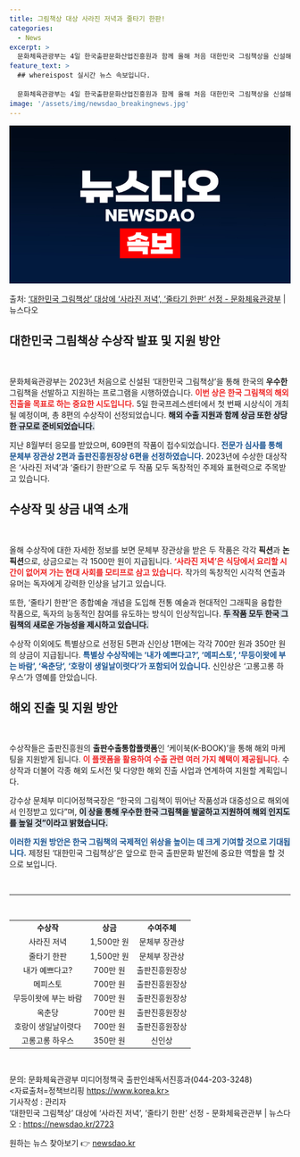 ```yaml
---
title: 그림책상 대상 사라진 저녁과 줄타기 한판!
categories:
  - News
excerpt: >
  문화체육관광부는 4일 한국출판문화산업진흥원과 함께 올해 처음 대한민국 그림책상을 신설해 수상작 8편을 선정하…
feature_text: >
  ## whereispost 실시간 뉴스 속보입니다.

  문화체육관광부는 4일 한국출판문화산업진흥원과 함께 올해 처음 대한민국 그림책상을 신설해 수상작 8편을 선정하…
image: '/assets/img/newsdao_breakingnews.jpg'
---
```


![뉴스다오 속보](/assets/img/newsdao_breakingnews.jpg)

<p>출처: <a href="https://newsdao.kr/2723" rel="dofollow">‘대한민국 그림책상’ 대상에 ‘사라진 저녁’, ‘줄타기 한판’ 선정 - 문화체육관광부</a> | 뉴스다오</p>

<h2 data-ke-size="size26">대한민국 그림책상 수상작 발표 및 지원 방안</h2>

<p data-ke-size="size16">&nbsp;</p>

문화체육관광부는 2023년 처음으로 신설된 ‘대한민국 그림책상’을 통해 한국의 <b>우수한</b> 그림책을 선발하고 지원하는 프로그램을 시행하였습니다. <b><span style="color: #ee2323;">이번 상은 한국 그림책의 해외 진출을 목표로 하는 중요한 시도입니다.</span></b> 5일 한국프레스센터에서 첫 번째 시상식이 개최될 예정이며, 총 8편의 수상작이 선정되었습니다. <b><span style="background-color: #21538527;">해외 수출 지원과 함께 상금 또한 상당한 규모로 준비되었습니다.</span></b> 

지난 8월부터 응모를 받았으며, 609편의 작품이 접수되었습니다. <b><span style="color: #1a5490;">전문가 심사를 통해 문체부 장관상 2편과 출판진흥원장상 6편을 선정하였습니다.</span></b> 2023년에 수상한 대상작은 ‘사라진 저녁’과 ‘줄타기 한판’으로 두 작품 모두 독창적인 주제와 표현력으로 주목받고 있습니다. 

<h2 data-ke-size="size26">수상작 및 상금 내역 소개</h2>

<p data-ke-size="size16">&nbsp;</p>

올해 수상작에 대한 자세한 정보를 보면 문체부 장관상을 받은 두 작품은 각각 <b>픽션</b>과 <b>논픽션</b>으로, 상금으로는 각 1500만 원이 지급됩니다. <b><span style="color: #ee2323;">‘사라진 저녁’은 식당에서 요리할 시간이 없어져 가는 현대 사회를 모티프로 삼고 있습니다.</span></b> 작가의 독창적인 시각적 연출과 유머는 독자에게 강력한 인상을 남기고 있습니다. 

또한, ‘줄타기 한판’은 종합예술 개념을 도입해 전통 예술과 현대적인 그래픽을 융합한 작품으로, 독자의 능동적인 참여를 유도하는 방식이 인상적입니다. <b><span style="background-color: #21538527;">두 작품 모두 한국 그림책의 새로운 가능성을 제시하고 있습니다.</span></b> 

수상작 이외에도 특별상으로 선정된 5편과 신인상 1편에는 각각 700만 원과 350만 원의 상금이 지급됩니다. <b><span style="color: #1a5490;">특별상 수상작에는 ‘내가 예쁘다고?’, ‘메피스토’, ‘무등이왓에 부는 바람’, ‘옥춘당’, ‘호랑이 생일날이렷다’가 포함되어 있습니다.</span></b> 신인상은 ‘고롱고롱 하우스’가 영예를 안았습니다. 

<h2 data-ke-size="size26">해외 진출 및 지원 방안</h2>

<p data-ke-size="size16">&nbsp;</p>

수상작들은 출판진흥원의 <b>출판수출통합플랫폼</b>인 ‘케이북(K-BOOK)’을 통해 해외 마케팅을 지원받게 됩니다. <b><span style="color: #ee2323;">이 플랫폼을 활용하여 수출 관련 여러 가지 혜택이 제공됩니다.</span></b> 수상작과 더불어 각종 해외 도서전 및 다양한 해외 진출 사업과 연계하여 지원할 계획입니다. 

강수상 문체부 미디어정책국장은 “한국의 그림책이 뛰어난 작품성과 대중성으로 해외에서 인정받고 있다”며, <b><span style="background-color: #21538527;">이 상을 통해 우수한 한국 그림책을 발굴하고 지원하여 해외 인지도를 높일 것”이라고 밝혔습니다.</span></b> 

<b><span style="color: #1a5490;">이러한 지원 방안은 한국 그림책의 국제적인 위상을 높이는 데 크게 기여할 것으로 기대됩니다.</span></b> 제정된 ‘대한민국 그림책상’은 앞으로 한국 출판문화 발전에 중요한 역할을 할 것으로 보입니다. 

<p data-ke-size="size16">&nbsp;</p>

<hr>

<p data-ke-size="size16">&nbsp;</p>

<table style="width:100%;">
  <tr>
    <td style="text-align: center; height: 17px;"><b>수상작</b></td>
    <td style="text-align: center; height: 17px;"><b>상금</b></td>
    <td style="text-align: center; height: 17px;"><b>수여주체</b></td>
  </tr>
  <tr>
    <td style="text-align: center; height: 17px;">사라진 저녁</td>
    <td style="text-align: center; height: 17px;">1,500만 원</td>
    <td style="text-align: center; height: 17px;">문체부 장관상</td>
  </tr>
  <tr>
    <td style="text-align: center; height: 17px;">줄타기 한판</td>
    <td style="text-align: center; height: 17px;">1,500만 원</td>
    <td style="text-align: center; height: 17px;">문체부 장관상</td>
  </tr>
  <tr>
    <td style="text-align: center; height: 17px;">내가 예쁘다고?</td>
    <td style="text-align: center; height: 17px;">700만 원</td>
    <td style="text-align: center; height: 17px;">출판진흥원장상</td>
  </tr>
  <tr>
    <td style="text-align: center; height: 17px;">메피스토</td>
    <td style="text-align: center; height: 17px;">700만 원</td>
    <td style="text-align: center; height: 17px;">출판진흥원장상</td>
  </tr>
  <tr>
    <td style="text-align: center; height: 17px;">무등이왓에 부는 바람</td>
    <td style="text-align: center; height: 17px;">700만 원</td>
    <td style="text-align: center; height: 17px;">출판진흥원장상</td>
  </tr>
  <tr>
    <td style="text-align: center; height: 17px;">옥춘당</td>
    <td style="text-align: center; height: 17px;">700만 원</td>
    <td style="text-align: center; height: 17px;">출판진흥원장상</td>
  </tr>
  <tr>
    <td style="text-align: center; height: 17px;">호랑이 생일날이렷다</td>
    <td style="text-align: center; height: 17px;">700만 원</td>
    <td style="text-align: center; height: 17px;">출판진흥원장상</td>
  </tr>
  <tr>
    <td style="text-align: center; height: 17px;">고롱고롱 하우스</td>
    <td style="text-align: center; height: 17px;">350만 원</td>
    <td style="text-align: center; height: 17px;">신인상</td>
  </tr>
</table>

<p data-ke-size="size16">&nbsp;</p> 

문의: 문화체육관광부 미디어정책국 출판인쇄독서진흥과(044-203-3248)  
<자료출처=정책브리핑 https://www.korea.kr>  
기사작성 : 관리자  
‘대한민국 그림책상’ 대상에 ‘사라진 저녁’, ‘줄타기 한판’ 선정 - 문화체육관관부 | 뉴스다오 : https://newsdao.kr/2723 

원하는 뉴스 찾아보기 👉 <a href="https://newsdao.kr" rel="dofollow">newsdao.kr</a>


